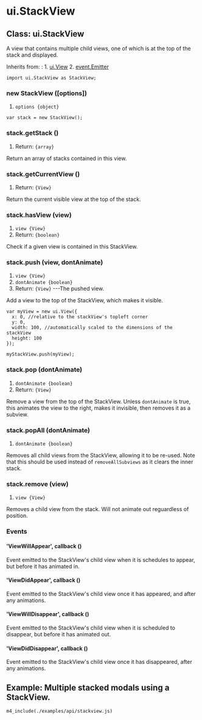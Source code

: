 # ui.StackView

## Class: ui.StackView

A view that contains multiple child views, one of which is
at the top of the stack and displayed.

Inherits from:
:    1. [ui.View](./ui-view.html)
     2. [event.Emitter](./event.html#class-event.emitter)

~~~
import ui.StackView as StackView;
~~~

### new StackView ([options])
1. `options {object}`

~~~
var stack = new StackView();
~~~

### stack.getStack ()
1. Return: `{array}`

Return an array of stacks contained in this view.

### stack.getCurrentView ()
1. Return: `{View}`

Return the current visible view at the top of the stack.

### stack.hasView (view)
1. `view {View}`
2. Return: `{boolean}`

Check if a given view is contained in this StackView.

### stack.push (view, dontAnimate)
1. `view {View}`
2. `dontAnimate {boolean}`
3. Return: `{View}` ---The pushed view.

Add a view to the top of the StackView, which makes it visible.

~~~
var myView = new ui.View({
  x: 0, //relative to the stackView's topleft corner
  y: 0,
  width: 100, //automatically scaled to the dimensions of the stackView
  height: 100
});

myStackView.push(myView);
~~~

### stack.pop (dontAnimate)
1. `dontAnimate {boolean}`
2. Return: `{View}`

Remove a view from the top of the StackView. Unless `dontAnimate` is true, this animates the view to the right, makes it invisible, then removes it as a subview.

### stack.popAll (dontAnimate)
1. `dontAnimate {boolean}`

Removes all child views from the StackView, allowing it to be re-used. Note that this should be used instead of `removeAllSubviews` as it clears the inner stack.

### stack.remove (view)
1. `view {View}`

Removes a child view from the stack. Will not animate out
reguardless of position.

### Events

#### \'ViewWillAppear\', callback ()

Event emitted to the StackView's child view when it is
schedules to appear, but before it has animated in.

#### \'ViewDidAppear\', callback ()

Event emitted to the StackView's child view once it has
appeared, and after any animations.

#### \'ViewWillDisappear\', callback ()

Event emitted to the StackView's child view when it is
scheduled to disappear, but before it has animated out.

#### \'ViewDidDisappear\', callback ()

Event emitted to the StackView's child view once it has
disappeared, after any animations.

## Example: Multiple stacked modals using a StackView. 

~~~
m4_include(./examples/api/stackview.js)
~~~
